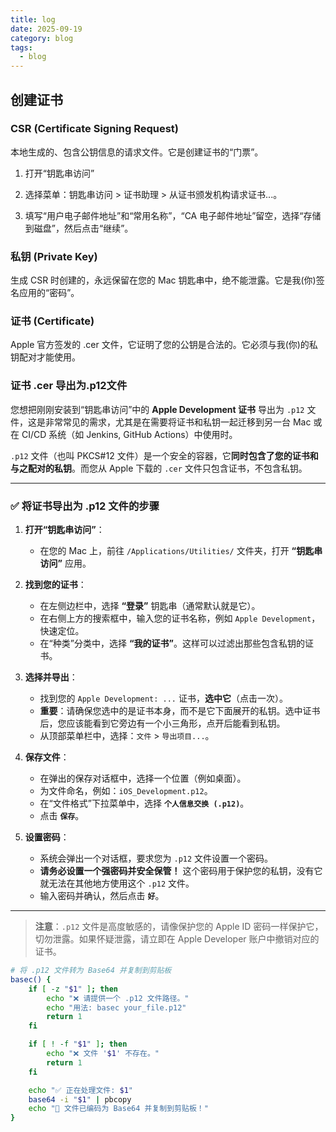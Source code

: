 ```yaml
---
title: log
date: 2025-09-19
category: blog
tags:
  - blog
---
```


## 创建证书

### CSR (Certificate Signing Request)

本地生成的、包含公钥信息的请求文件。它是创建证书的“门票”。

1. 打开“钥匙串访问”

2. 选择菜单：钥匙串访问 > 证书助理 > 从证书颁发机构请求证书...。

3. 填写“用户电子邮件地址”和“常用名称”，“CA 电子邮件地址”留空，选择“存储到磁盘”，然后点击“继续”。

### 私钥 (Private Key)

生成 CSR 时创建的，永远保留在您的 Mac 钥匙串中，绝不能泄露。它是我(你)签名应用的“密码”。

### 证书 (Certificate)

Apple 官方签发的 .cer 文件，它证明了您的公钥是合法的。它必须与我(你)的私钥配对才能使用。

### 证书 .cer 导出为.p12文件

您想把刚刚安装到“钥匙串访问”中的 **Apple Development 证书** 导出为 `.p12` 文件，这是非常常见的需求，尤其是在需要将证书和私钥一起迁移到另一台 Mac 或在 CI/CD 系统（如 Jenkins, GitHub Actions）中使用时。

`.p12` 文件（也叫 PKCS#12 文件）是一个安全的容器，它**同时包含了您的证书和与之配对的私钥**。而您从 Apple 下载的 `.cer` 文件只包含证书，不包含私钥。

---

### ✅ 将证书导出为 .p12 文件的步骤

1. **打开“钥匙串访问”**：

   - 在您的 Mac 上，前往 `/Applications/Utilities/` 文件夹，打开 **“钥匙串访问”** 应用。

2. **找到您的证书**：

   - 在左侧边栏中，选择 **“登录”** 钥匙串（通常默认就是它）。
   - 在右侧上方的搜索框中，输入您的证书名称，例如 `Apple Development`，快速定位。
   - 在“种类”分类中，选择 **“我的证书”**。这样可以过滤出那些包含私钥的证书。

3. **选择并导出**：

   - 找到您的 `Apple Development: ...` 证书，**选中它**（点击一次）。
   - **重要**：请确保您选中的是证书本身，而不是它下面展开的私钥。选中证书后，您应该能看到它旁边有一个小三角形，点开后能看到私钥。
   - 从顶部菜单栏中，选择：`文件` > `导出项目...`。

4. **保存文件**：

   - 在弹出的保存对话框中，选择一个位置（例如桌面）。
   - 为文件命名，例如：`iOS_Development.p12`。
   - 在“文件格式”下拉菜单中，选择 **`个人信息交换 (.p12)`**。
   - 点击 **`保存`**。

5. **设置密码**：
   - 系统会弹出一个对话框，要求您为 `.p12` 文件设置一个密码。
   - **请务必设置一个强密码并安全保管！** 这个密码用于保护您的私钥，没有它就无法在其他地方使用这个 `.p12` 文件。
   - 输入密码并确认，然后点击 **`好`**。

---

> **注意**：`.p12` 文件是高度敏感的，请像保护您的 Apple ID 密码一样保护它，切勿泄露。如果怀疑泄露，请立即在 Apple Developer 账户中撤销对应的证书。

```sh
# 将 .p12 文件转为 Base64 并复制到剪贴板
basec() {
    if [ -z "$1" ]; then
        echo "❌ 请提供一个 .p12 文件路径。"
        echo "用法: basec your_file.p12"
        return 1
    fi

    if [ ! -f "$1" ]; then
        echo "❌ 文件 '$1' 不存在。"
        return 1
    fi

    echo "✅ 正在处理文件: $1"
    base64 -i "$1" | pbcopy
    echo "🎉 文件已编码为 Base64 并复制到剪贴板！"
}

```
